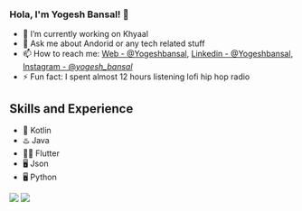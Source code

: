 ### Hola, I'm Yogesh Bansal! 👋

- 🔭 I’m currently working on Khyaal
- 💬 Ask me about Andorid or any tech related stuff
- 📫 How to reach me: [Web - @Yogeshbansal](https://www.helloyogesh.com), [Linkedin - @Yogeshbansal](https://www.linkedin.com/in/yogesh-bansal-988a87155/), [Instagram - @_yogesh_bansal_](https://www.instagram.com/_yogesh_bansal_/)
- ⚡ Fun fact: I spent almost 12 hours listening lofi hip hop radio

## Skills and Experience
* 📱 Kotlin
* ♨️ Java
* 👨‍💻 Flutter
* 🖥️ Json
* 🖥️ Python


<img src="https://github-readme-stats.vercel.app/api/top-langs/?username=yogesh-7&amp;theme=dark&amp;hide_langs_below=1%22%20style=%22max-width:100%">
<img src="https://github-readme-stats.vercel.app/api?username=yogesh-7&&show_icons=true&title_color=ffffff&icon_color=79FE96&text_color=daf7dc&bg_color=191919">
